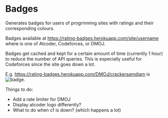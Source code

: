 # Badges

Generates badges for users of progrmming sites with ratings and their corresponding colours.

Badges available at https://rating-badges.herokuapp.com/site/username where <site> is one of Atcoder, Codeforces, or DMOJ.

Badges get cached and kept for a certain amount of time (currently 1 hour) to reduce the number of API queries. This is especially useful for Codeforces since the site goes down a lot.
  
E.g. https://rating-badges.herokuapp.com/DMOJ/crackersamdjam is ![badge](https://rating-badges.herokuapp.com/DMOJ/crackersamdjam).

Things to do:
- Add a rate limiter for DMOJ
- Display atcoder logo differently?
- What to do when cf is down? (which happens a lot)
